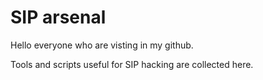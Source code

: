 # SIP arsenal

Hello everyone who are visting in my github.

Tools and scripts useful for SIP hacking are collected here.
